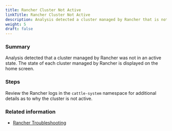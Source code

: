 ```yaml
---
title: Rancher Cluster Not Active
linkTitle: Rancher Cluster Not Active
description: Analysis detected a cluster managed by Rancher that is not in the Active state.
weight: 5
draft: false
---
```


### Summary
Analysis detected that a cluster managed by Rancher was not in an active state.  The state of each cluster managed by Rancher is displayed on the home screen.

### Steps
Review the Rancher logs in the `cattle-system` namespace for additional details as to why the cluster is not active.

### Related information
* [Rancher Troubleshooting](https://ranchermanager.docs.rancher.com/troubleshooting/)
